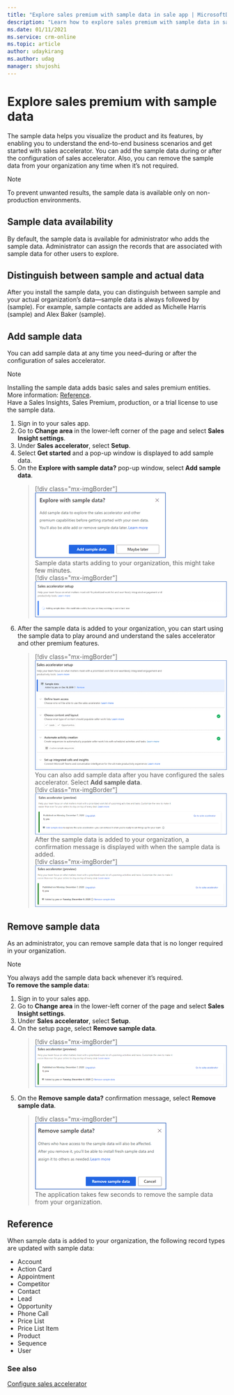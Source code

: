 ```yaml
---
title: "Explore sales premium with sample data in sale app | MicrosoftDocs"
description: "Learn how to explore sales premium with sample data in sale app."
ms.date: 01/11/2021
ms.service: crm-online
ms.topic: article
author: udaykirang
ms.author: udag
manager: shujoshi
---
```


# Explore sales premium with sample data    

The sample data helps you visualize the product and its features, by enabling you to understand the end-to-end business scenarios and get started with sales accelerator. You can add the sample data during or after the configuration of sales accelerator. Also, you can remove the sample data from your organization any time when it’s not required. 

>[!NOTE]
>To prevent unwanted results, the sample data is available only on non-production environments. 

## Sample data availability    
By default, the sample data is available for administrator who adds the sample data. Administrator can assign the records that are associated with sample data for other users to explore.     

## Distinguish between sample and actual data  
After you install the sample data, you can distinguish between sample and your actual organization’s data&mdash;sample data is always followed by (sample). For example, sample contacts are added as Michelle Harris (sample) and Alex Baker (sample).     

## Add sample data    
You can add sample data at any time you need–during or after the configuration of sales accelerator.    
>[!NOTE]
>Installing the sample data adds basic sales and sales premium entities. More information: [Reference](#reference).     
Have a Sales Insights, Sales Premium, production, or a trial license to use the sample data.

1.	Sign in to your sales app.   
2.	Go to **Change area** in the lower-left corner of the page and select **Sales Insight settings**.    
3.	Under **Sales accelerator**, select **Setup**.    
4.	Select **Get started** and a pop-up window is displayed to add sample data.    
5.	On the **Explore with sample data?** pop-up window, select **Add sample data**.    
    > [!div class="mx-imgBorder"]
    > ![Select add sample data](media/sample-data-popup.png "Select add sample data")   
    Sample data starts adding to your organization, this might take few minutes.   
    > [!div class="mx-imgBorder"]
    > ![Progress of sample data installation](media/sample-data-installation-progress.png "Progress of sample data installation")     
6.	After the sample data is added to your organization, you can start using the sample data to play around and understand the sales accelerator and other premium features.   
    > [!div class="mx-imgBorder"]
    > ![Confirmation message that sample data is added](media/sample-data-confirmation-message.png "Confirmation message that sample data is added")     
    You can also add sample data after you have configured the sales accelerator. Select **Add sample data**.     
    > [!div class="mx-imgBorder"]
    > ![Add sample data later](media/sample-data-add-later.png "Add sample data later")    
    After the sample data is added to your organization, a confirmation message is displayed with when the sample data is added.    
    > [!div class="mx-imgBorder"]
    > ![Confirmation message of sample data added later](media/sample-data-add-later-confirmation-message.png "Confirmation message of sample data added later")    

## Remove sample data   
As an administrator, you can remove sample data that is no longer required in your organization.     
>[!NOTE]
>You always add the sample data back whenever it’s required.    
**To remove the sample data:**    
1. Sign in to your sales app.   
2. Go to **Change area** in the lower-left corner of the page and select **Sales Insight settings**.    
3. Under **Sales accelerator**, select **Setup**.    
4.	On the setup page, select **Remove sample data**.    
    > [!div class="mx-imgBorder"]
    > ![Remove sample data](media/sample-data-remove.png "Remove sample data")       
5.	On the **Remove sample data?** confirmation message, select **Remove sample data**.   
    > [!div class="mx-imgBorder"]
    > ![Confirmation message to remove sample data](media/sample-data-remove-confirmation-message.png "Confirmation message to remove sample data")     
    The application takes few seconds to remove the sample data from your organization.    

## Reference    
When sample data is added to your organization, the following record types are updated with sample data:      
-	Account
-	Action Card
-	Appointment
-	Competitor
-	Contact
-	Lead
-	Opportunity
-	Phone Call
-	Price List
-	Price List Item
-	Product
-	Sequence
-	User
    
### See also

[Configure sales accelerator](enable-configure-sales-accelerator.md)
